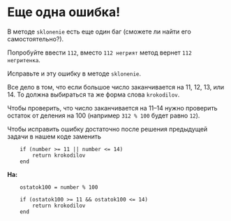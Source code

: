 #  Еще одна ошибка!  

В методе `sklonenie` есть еще один баг (сможете ли найти его самостоятельно?). 

Попробуйте ввести `112`, вместо `112 негрият` метод вернет `112 негритенка`. 

Исправьте и эту ошибку в методе `sklonenie`.

<div class="rubyrush-task-hint">

Все дело в том, что если большое число заканчивается на 11, 12, 13, или 14. То должна выбираться та же форма слова `krokodilov`.

Чтобы проверить, что число заканчивается на 11–14 нужно проверить остаток от деления на 100 (например `312 % 100` будет равно `12`).


</div>


<div class="rubyrush-task-answer">

Чтобы исправить ошибку достаточно после решения предыдущей задачи в нашем коде заменить 

```
	if (number >= 11 || number <= 14)
		return krokodilov
	end
```

**На:**

```
	ostatok100 = number % 100
	
	if (ostatok100 >= 11 && ostatok100 <= 14)
		return krokodilov
	end
```
<ul></ul>


</div>

